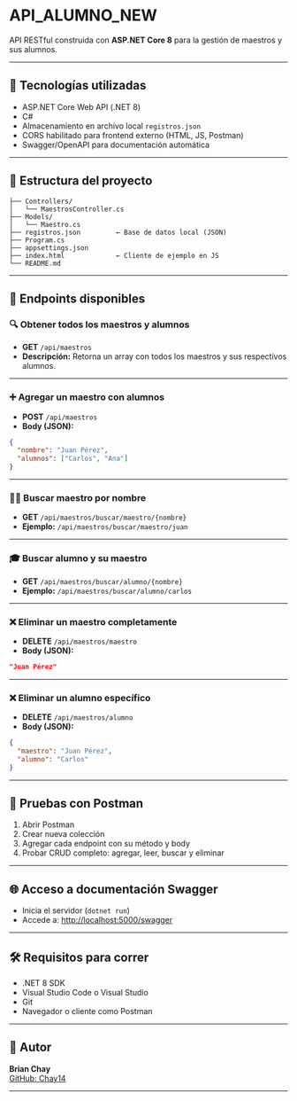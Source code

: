 # API_ALUMNO_NEW

API RESTful construida con **ASP.NET Core 8** para la gestión de maestros y sus alumnos.

---

## 🚀 Tecnologías utilizadas

- ASP.NET Core Web API (.NET 8)
- C#
- Almacenamiento en archivo local `registros.json`
- CORS habilitado para frontend externo (HTML, JS, Postman)
- Swagger/OpenAPI para documentación automática

---

## 📂 Estructura del proyecto

```
├── Controllers/
│   └── MaestrosController.cs
├── Models/
│   └── Maestro.cs
├── registros.json         ← Base de datos local (JSON)
├── Program.cs
├── appsettings.json
├── index.html             ← Cliente de ejemplo en JS
└── README.md
```

---

## 📮 Endpoints disponibles

### 🔍 Obtener todos los maestros y alumnos

- **GET** `/api/maestros`
- **Descripción:** Retorna un array con todos los maestros y sus respectivos alumnos.

---

### ➕ Agregar un maestro con alumnos

- **POST** `/api/maestros`
- **Body (JSON):**
```json
{
  "nombre": "Juan Pérez",
  "alumnos": ["Carlos", "Ana"]
}
```

---

### 🧑‍🏫 Buscar maestro por nombre

- **GET** `/api/maestros/buscar/maestro/{nombre}`
- **Ejemplo:** `/api/maestros/buscar/maestro/juan`

---

### 🎓 Buscar alumno y su maestro

- **GET** `/api/maestros/buscar/alumno/{nombre}`
- **Ejemplo:** `/api/maestros/buscar/alumno/carlos`

---

### ❌ Eliminar un maestro completamente

- **DELETE** `/api/maestros/maestro`
- **Body (JSON):**
```json
"Juan Pérez"
```

---

### ❌ Eliminar un alumno específico

- **DELETE** `/api/maestros/alumno`
- **Body (JSON):**
```json
{
  "maestro": "Juan Pérez",
  "alumno": "Carlos"
}
```

---

## 🧪 Pruebas con Postman

1. Abrir Postman
2. Crear nueva colección
3. Agregar cada endpoint con su método y body
4. Probar CRUD completo: agregar, leer, buscar y eliminar

---

## 🌐 Acceso a documentación Swagger

- Inicia el servidor (`dotnet run`)
- Accede a: [http://localhost:5000/swagger](http://localhost:5000/swagger)

---

## 🛠 Requisitos para correr

- .NET 8 SDK
- Visual Studio Code o Visual Studio
- Git
- Navegador o cliente como Postman

---

## 👤 Autor

**Brian Chay**  
[GitHub: Chay14](https://github.com/Chay14)

---
